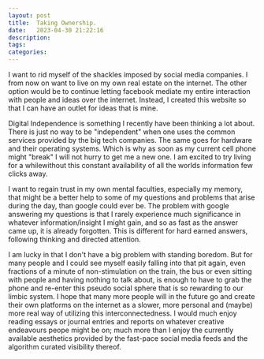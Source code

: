 ```yaml
---
layout: post
title:  Taking Ownership.
date:   2023-04-30 21:22:16
description:
tags:
categories:
---
```

I want to rid myself of the shackles imposed by social media companies. I from now on want to live on my own real estate on the internet.
The other option would be to continue letting facebook mediate my entire interaction with people and ideas over the internet.
Instead, I created this website so that I can have an outlet for ideas that is mine.

Digital Independence is something I recently have been thinking a lot about. There is just no way to be "independent" when one uses the common services provided by the big tech companies.
The same goes for hardware and their operating systems. Which is why as soon as my current cell phone might "break" I will not hurry to get me a new one. I am excited to try living for a whilewithout this constant availability of all the worlds information few clicks away.

I want to regain trust in my own mental faculties, especially my memory, that might be a better help to some of my questions and problems that arise during the day, than google could ever be. The problem with google answering my questions is that I rarely experience much significance in whatever information/insight I might gain, and so as fast as the answer came up, it is already forgotten. This is different for hard earned answers, following thinking and directed attention.

I am lucky in that I don't have a big problem with standing boredom. But for many people and I could see myself easily falling into that pit again, even fractions of a minute of non-stimulation on the train, the bus or even sitting with people and having nothing to talk about, is enough to have to grab the phone and re-enter this pseudo social sphere that is so rewarding to our limbic system.
I hope that many more people will in the future go and create their own platforms on the internet as a slower, more personal and (maybe) more real way of utilizing this interconnectedness.
I would much enjoy reading essays or journal entries and reports on whatever creative endeavours peope might be on; much more than I enjoy the currently available aesthetics provided by the fast-pace social media feeds and the algorithm curated visibility thereof.
